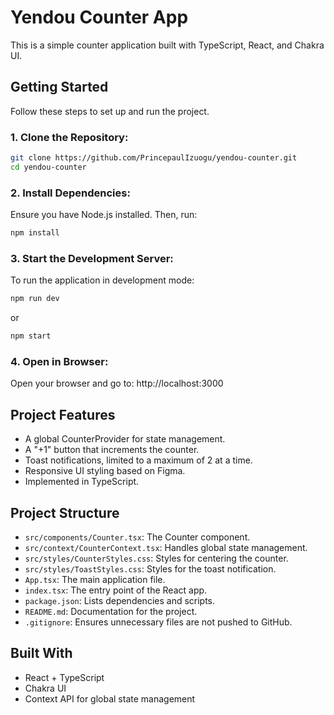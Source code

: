 # Yendou Counter App

This is a simple counter application built with TypeScript, React, and Chakra UI.

## Getting Started

Follow these steps to set up and run the project.

### 1. Clone the Repository:
```bash
git clone https://github.com/PrincepaulIzuogu/yendou-counter.git
cd yendou-counter
```

### 2. Install Dependencies:
Ensure you have Node.js installed. Then, run:
```bash
npm install
```

### 3. Start the Development Server:
To run the application in development mode:
```bash
npm run dev
```
   or
```bash
npm start
```

### 4. Open in Browser:
Open your browser and go to:
http://localhost:3000

## Project Features

- A global CounterProvider for state management.
- A "+1" button that increments the counter.
- Toast notifications, limited to a maximum of 2 at a time.
- Responsive UI styling based on Figma.
- Implemented in TypeScript.

## Project Structure

- `src/components/Counter.tsx`: The Counter component.
- `src/context/CounterContext.tsx`: Handles global state management.
- `src/styles/CounterStyles.css`: Styles for centering the counter.
- `src/styles/ToastStyles.css`: Styles for the toast notification.
- `App.tsx`: The main application file.
- `index.tsx`: The entry point of the React app.
- `package.json`: Lists dependencies and scripts.
- `README.md`: Documentation for the project.
- `.gitignore`: Ensures unnecessary files are not pushed to GitHub.

## Built With

- React + TypeScript
- Chakra UI
- Context API for global state management


